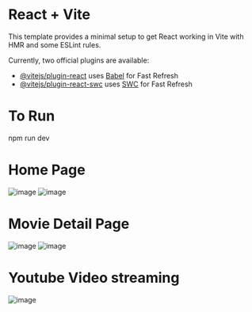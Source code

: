# React + Vite

This template provides a minimal setup to get React working in Vite with HMR and some ESLint rules.

Currently, two official plugins are available:

- [@vitejs/plugin-react](https://github.com/vitejs/vite-plugin-react/blob/main/packages/plugin-react/README.md) uses [Babel](https://babeljs.io/) for Fast Refresh
- [@vitejs/plugin-react-swc](https://github.com/vitejs/vite-plugin-react-swc) uses [SWC](https://swc.rs/) for Fast Refresh

# To Run 
   npm run dev

# Home Page
![image](https://github.com/aaaaaaaaaanil/Movix/assets/110012103/17f78f7c-26ca-421e-b8e3-7832e266b626)
![image](https://github.com/aaaaaaaaaanil/Movix/assets/110012103/fe673805-38ae-4f07-b015-61bf1de33e0a)

# Movie Detail Page
![image](https://github.com/aaaaaaaaaanil/Movix/assets/110012103/a69f3ce3-7025-489e-8ac7-224a9af51280)
![image](https://github.com/aaaaaaaaaanil/Movix/assets/110012103/575ae1b1-b9b4-4717-b1d8-d425dccfe4ff)

# Youtube Video streaming
![image](https://github.com/aaaaaaaaaanil/Movix/assets/110012103/6b9c9fb8-0b1b-4ef2-9dee-281634db539a)



